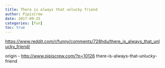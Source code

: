 ```yaml
---
title: There is always that unlucky friend
author: PipisCrew
date: 2017-09-25
categories: [fun]
toc: true
---
```


https://www.reddit.com/r/funny/comments/728hdu/there_is_always_that_unlucky_friend/

origin - http://www.pipiscrew.com/?p=10126 there-is-always-that-unlucky-friend